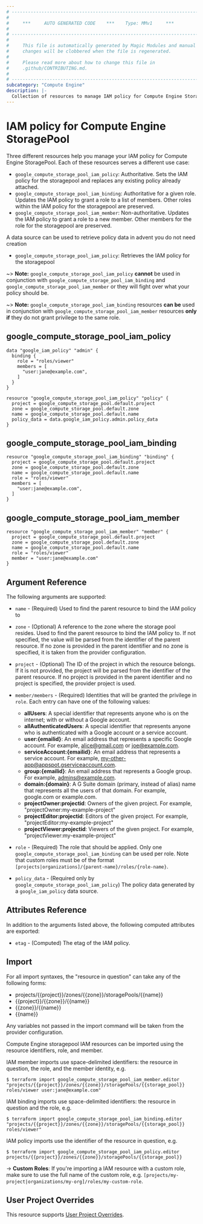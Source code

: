```yaml
---
# ----------------------------------------------------------------------------
#
#     ***     AUTO GENERATED CODE    ***    Type: MMv1     ***
#
# ----------------------------------------------------------------------------
#
#     This file is automatically generated by Magic Modules and manual
#     changes will be clobbered when the file is regenerated.
#
#     Please read more about how to change this file in
#     .github/CONTRIBUTING.md.
#
# ----------------------------------------------------------------------------
subcategory: "Compute Engine"
description: |-
  Collection of resources to manage IAM policy for Compute Engine StoragePool
---
```


# IAM policy for Compute Engine StoragePool
Three different resources help you manage your IAM policy for Compute Engine StoragePool. Each of these resources serves a different use case:

* `google_compute_storage_pool_iam_policy`: Authoritative. Sets the IAM policy for the storagepool and replaces any existing policy already attached.
* `google_compute_storage_pool_iam_binding`: Authoritative for a given role. Updates the IAM policy to grant a role to a list of members. Other roles within the IAM policy for the storagepool are preserved.
* `google_compute_storage_pool_iam_member`: Non-authoritative. Updates the IAM policy to grant a role to a new member. Other members for the role for the storagepool are preserved.

A data source can be used to retrieve policy data in advent you do not need creation

* `google_compute_storage_pool_iam_policy`: Retrieves the IAM policy for the storagepool

~> **Note:** `google_compute_storage_pool_iam_policy` **cannot** be used in conjunction with `google_compute_storage_pool_iam_binding` and `google_compute_storage_pool_iam_member` or they will fight over what your policy should be.

~> **Note:** `google_compute_storage_pool_iam_binding` resources **can be** used in conjunction with `google_compute_storage_pool_iam_member` resources **only if** they do not grant privilege to the same role.



## google_compute_storage_pool_iam_policy

```hcl
data "google_iam_policy" "admin" {
  binding {
    role = "roles/viewer"
    members = [
      "user:jane@example.com",
    ]
  }
}

resource "google_compute_storage_pool_iam_policy" "policy" {
  project = google_compute_storage_pool.default.project
  zone = google_compute_storage_pool.default.zone
  name = google_compute_storage_pool.default.name
  policy_data = data.google_iam_policy.admin.policy_data
}
```

## google_compute_storage_pool_iam_binding

```hcl
resource "google_compute_storage_pool_iam_binding" "binding" {
  project = google_compute_storage_pool.default.project
  zone = google_compute_storage_pool.default.zone
  name = google_compute_storage_pool.default.name
  role = "roles/viewer"
  members = [
    "user:jane@example.com",
  ]
}
```

## google_compute_storage_pool_iam_member

```hcl
resource "google_compute_storage_pool_iam_member" "member" {
  project = google_compute_storage_pool.default.project
  zone = google_compute_storage_pool.default.zone
  name = google_compute_storage_pool.default.name
  role = "roles/viewer"
  member = "user:jane@example.com"
}
```


## Argument Reference

The following arguments are supported:

* `name` - (Required) Used to find the parent resource to bind the IAM policy to
* `zone` - (Optional) A reference to the zone where the storage pool resides.
 Used to find the parent resource to bind the IAM policy to. If not specified,
  the value will be parsed from the identifier of the parent resource. If no zone is provided in the parent identifier and no
  zone is specified, it is taken from the provider configuration.

* `project` - (Optional) The ID of the project in which the resource belongs.
    If it is not provided, the project will be parsed from the identifier of the parent resource. If no project is provided in the parent identifier and no project is specified, the provider project is used.

* `member/members` - (Required) Identities that will be granted the privilege in `role`.
  Each entry can have one of the following values:
  * **allUsers**: A special identifier that represents anyone who is on the internet; with or without a Google account.
  * **allAuthenticatedUsers**: A special identifier that represents anyone who is authenticated with a Google account or a service account.
  * **user:{emailid}**: An email address that represents a specific Google account. For example, alice@gmail.com or joe@example.com.
  * **serviceAccount:{emailid}**: An email address that represents a service account. For example, my-other-app@appspot.gserviceaccount.com.
  * **group:{emailid}**: An email address that represents a Google group. For example, admins@example.com.
  * **domain:{domain}**: A G Suite domain (primary, instead of alias) name that represents all the users of that domain. For example, google.com or example.com.
  * **projectOwner:projectid**: Owners of the given project. For example, "projectOwner:my-example-project"
  * **projectEditor:projectid**: Editors of the given project. For example, "projectEditor:my-example-project"
  * **projectViewer:projectid**: Viewers of the given project. For example, "projectViewer:my-example-project"

* `role` - (Required) The role that should be applied. Only one
    `google_compute_storage_pool_iam_binding` can be used per role. Note that custom roles must be of the format
    `[projects|organizations]/{parent-name}/roles/{role-name}`.

* `policy_data` - (Required only by `google_compute_storage_pool_iam_policy`) The policy data generated by
  a `google_iam_policy` data source.

## Attributes Reference

In addition to the arguments listed above, the following computed attributes are
exported:

* `etag` - (Computed) The etag of the IAM policy.

## Import

For all import syntaxes, the "resource in question" can take any of the following forms:

* projects/{{project}}/zones/{{zone}}/storagePools/{{name}}
* {{project}}/{{zone}}/{{name}}
* {{zone}}/{{name}}
* {{name}}

Any variables not passed in the import command will be taken from the provider configuration.

Compute Engine storagepool IAM resources can be imported using the resource identifiers, role, and member.

IAM member imports use space-delimited identifiers: the resource in question, the role, and the member identity, e.g.
```
$ terraform import google_compute_storage_pool_iam_member.editor "projects/{{project}}/zones/{{zone}}/storagePools/{{storage_pool}} roles/viewer user:jane@example.com"
```

IAM binding imports use space-delimited identifiers: the resource in question and the role, e.g.
```
$ terraform import google_compute_storage_pool_iam_binding.editor "projects/{{project}}/zones/{{zone}}/storagePools/{{storage_pool}} roles/viewer"
```

IAM policy imports use the identifier of the resource in question, e.g.
```
$ terraform import google_compute_storage_pool_iam_policy.editor projects/{{project}}/zones/{{zone}}/storagePools/{{storage_pool}}
```

-> **Custom Roles**: If you're importing a IAM resource with a custom role, make sure to use the
 full name of the custom role, e.g. `[projects/my-project|organizations/my-org]/roles/my-custom-role`.

## User Project Overrides

This resource supports [User Project Overrides](https://registry.terraform.io/providers/hashicorp/google/latest/docs/guides/provider_reference#user_project_override).
